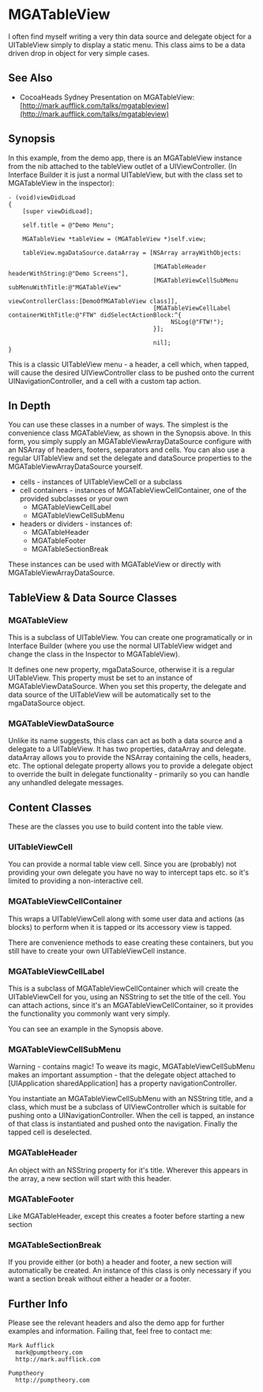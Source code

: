 MGATableView
============

I often find myself writing a very thin data source and delegate object for a UITableView
simply to display a static menu. This class aims to be a data driven drop in object for
very simple cases.

See Also
--------

* CocoaHeads Sydney Presentation on MGATableView: [http://mark.aufflick.com/talks/mgatableview](http://mark.aufflick.com/talks/mgatableview)

Synopsis
--------

In this example, from the demo app, there is an MGATableView instance from the nib attached to
the tableView outlet of a UIViewController. (In Interface Builder it is just a normal
UITableView, but with the class set to MGATableView in the inspector):

    - (void)viewDidLoad
    {
        [super viewDidLoad];
        
        self.title = @"Demo Menu";
            
        MGATableView *tableView = (MGATableView *)self.view;
            
        tableView.mgaDataSource.dataArray = [NSArray arrayWithObjects:
                                
                                             [MGATableHeader headerWithString:@"Demo Screens"],
                                             [MGATableViewCellSubMenu subMenuWithTitle:@"MGATableView"
                                                                viewControllerClass:[DemoOfMGATableView class]],
                                             [MGATableViewCellLabel containerWithTitle:@"FTW" didSelectActionBlock:^{
                                                  NSLog(@"FTW!");
                                             }];
                                
                                             nil];
    }
 
This is a classic UITableView menu - a header, a cell which, when tapped, will cause the desired
UIViewController class to be pushed onto the current UINavigationController, and a cell with a
custom tap action.


In Depth
--------

You can use these classes in a number of ways. The simplest is the convenience class
MGATableView, as shown in the Synopsis above. In this form, you simply supply an MGATableViewArrayDataSource
configure with an NSArray of headers, footers, separators and cells. You can also use a regular UITableView
and set the delegate and dataSource properties to the MGATableViewArrayDataSource yourself.

* cells - instances of UITableViewCell or a subclass
* cell containers - instances of MGATableViewCellContainer, one of the provided subclasses or your own
  * MGATableViewCellLabel
  * MGATableViewCellSubMenu
* headers or dividers - instances of:
  * MGATableHeader
  * MGATableFooter
  * MGATableSectionBreak

These instances can be used with MGATableView or directly with MGATableViewArrayDataSource.

TableView & Data Source Classes
-------------------------------

### MGATableView

This is a subclass of UITableView. You can create one programatically or in Interface Builder
(where you use the normal UITableView widget and change the class in the Inspector to MGATableView).

It defines one new property, mgaDataSource, otherwise it is a regular UITableView. This property
must be set to an instance of MGATableViewDataSource. When you set this property, the delegate
and data source of the UITableView will be automatically set to the mgaDataSource object.

### MGATableViewDataSource

Unlike its name suggests, this class can act as both a data source and a delegate to a UITableView.
It has two properties, dataArray and delegate. dataArray allows you to provide the NSArray
containing the cells, headers, etc. The optional delegate property allows you to provide a delegate
object to override the built in delegate functionality - primarily so you can handle any unhandled
delegate messages.

Content Classes
---------------

These are the classes you use to build content into the table view.

### UITableViewCell

You can provide a normal table view cell. Since you are (probably) not providing your own delegate
you have no way to intercept taps etc. so it's limited to providing a non-interactive cell.

### MGATableViewCellContainer

This wraps a UITableViewCell along with some user data and actions (as blocks) to perform when it is tapped
or its accessory view is tapped.

There are convenience methods to ease creating these containers, but you still have to create your own
UITableViewCell instance.

### MGATableViewCellLabel

This is a subclass of MGATableViewCellContainer which will create the UITableViewCell for you, using an
NSString to set the title of the cell. You can attach actions, since it's an MGATableViewCellContainer,
so it provides the functionality you commonly want very simply.

You can see an example in the Synopsis above.

### MGATableViewCellSubMenu

Warning - contains magic! To weave its magic, MGATableViewCellSubMenu makes an important assumption - that the
delegate object attached to [UIApplication sharedApplication] has a property navigationController.

You instantiate an MGATableViewCellSubMenu with an NSString title, and a class, which must be a subclass
of UIViewController which is suitable for pushing onto a UINavigationController. When the cell is tapped,
an instance of that class is instantiated and pushed onto the navigation. Finally the tapped cell is
deselected.

### MGATableHeader

An object with an NSString property for it's title. Wherever this appears in the array, a new section will
start with this header.

### MGATableFooter

Like MGATableHeader, except this creates a footer before starting a new section

### MGATableSectionBreak

If you provide either (or both) a header and footer, a new section will automatically be created. An
instance of this class is only necessary if you want a section break without either a header or a footer.

Further Info
------------

Please see the relevant headers and also the demo app for further examples and information. Failing that, feel
free to contact me:

    Mark Aufflick
      mark@pumptheory.com
      http://mark.aufflick.com
    
    Pumptheory
      http://pumptheory.com
